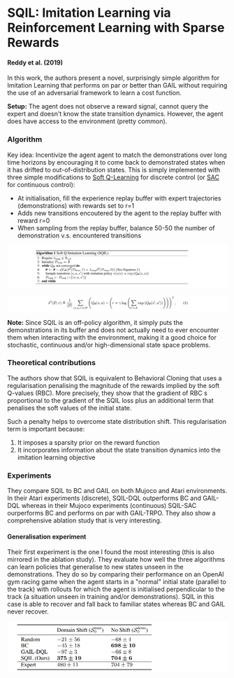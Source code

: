 # SQIL: Imitation Learning via Reinforcement Learning with Sparse Rewards
#### Reddy et al. (2019)

In this work, the authors present a novel, surprisingly simple algorithm for Imitation Learning that performs on par or better than GAIL without requiring the use of an adversarial framework to learn a cost function.

**Setup:** The agent does not observe a reward signal, cannot query the expert and doesn't know the state transition dynamics. However, the agent does have access to the environment (pretty common).

### Algorithm

Key idea: Incentivize the agent agent to match the demonstrations over long time horizons by encouraging it to come back to demonstrated states when it has drifted to out-of-distribution states. This is simply implemented with three simple modifications to [Soft Q-Learning](https://dl.acm.org/doi/10.5555/3305381.3305521) for discrete control (or [SAC](https://arxiv.org/abs/1801.01290) for continuous control):

  * At initialisation, fill the experience replay buffer with expert trajectories (demonstrations) with rewards set to r=1
  * Adds new transitions encoutered by the agent to the replay buffer with reward r=0
  * When sampling from the replay buffer, balance 50-50 the number of demonstration v.s. encountered transitions

![](SQIL_fig1.png)

![](SQIL_eq1.png)

**Note:** Since SQIL is an off-policy algorithm, it simply puts the demonstrations in its buffer and does not actually need to ever encounter them when interacting with the environment, making it a good choice for stochastic, continuous and/or high-dimensional state space problems.

### Theoretical contributions

The authors show that SQIL is equivalent to Behavioral Cloning that uses a regularisation penalising the magnitude of the rewards implied by the soft Q-values (RBC). More precisely, they show that the gradient of RBC s proportional to the gradient of the SQIL loss plus an additional term that penalises the soft values of the initial state.

Such a penalty helps to overcome state distribution shift. This regularisation term is important because:

  1. It imposes a sparsity prior on the reward function
  2. It incorporates information about the state transition dynamics into the imitation learning objective

### Experiments

They compare SQIL to BC and GAIL on both Mujoco and Atari environments. In their Atari experiments (discrete), SQIL-DQL outperforms BC and GAIL-DQL whereas in their Mujoco experiments (continuous) SQIL-SAC ourperforms BC and performs on par with GAIL-TRPO. They also show a comprehensive ablation study that is very interesting.

#### Generalisation experiment

Their first experiment is the one I found the most interesting (this is also mirrored in the ablation study). They evaluate how well the three algorithms can learn policies that generalise to new states unseen in the demonstrations. They do so by comparing their performance on an OpenAI gym racing game when the agent starts in a "normal" initial state (parallel to the track) with rollouts for which the agent is initialised perpendicular to the track (a situation unseen in training and/or demonstrations). SQIL in this case is able to recover and fall back to familiar states whereas BC and GAIL never recover.

![](SQIL_fig2.png)



